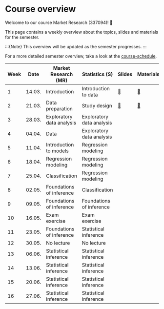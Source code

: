 # Course overview

Welcome to our course Market Research (337094)! 👋  

This page contains a weekly overview about the topics, slides and materials for the semester.

:::{Note}
This overview will be updated as the semester progresses.
:::


For a more detailed semester overview, take a look at the [course-schedule](../files/course-schedule.md). 

|	Week	|	Date	|	Market Research (MR)	|	Statistics (S)	|	Slides	|	Materials	|
|	---	|	---	|	---	|	---	|	---	|	---	|
|	1	|	14.03.	|	Introduction	|	Introduction to data	|	[📑](https://drive.google.com/file/d/1SF30Q4B-i8UhiK_xW7okgKDbtii8lw2j/view?usp=sharing)	|	[📁](../weeks/week1.md)	|
|	2	|	21.03.	|	Data preparation	|	Study design	|	[📑](https://drive.google.com/file/d/1-3uVavxMAvDNMnRiN7sXsZRTReRNsZpj/view?usp=sharing)	|	[📁](../weeks/week2.md)	|
|	3	|	28.03.	|	Exploratory data analysis	|	Exploratory data analysis	|		|		|
|	4	|	04.04.	|	Data	|	Exploratory data analysis	|		|		|
|	5	|	11.04.	|	Introduction to models	|	Regression modeling	|		|		|
|	6	|	18.04.	|	Regression modeling	|	Regression modeling	|		|		|
|	7	|	25.04.	|	Classification	|	Regression modeling	|		|		|
|	8	|	02.05.	|	Foundations of inference	|	Classification	|		|		|
|	9	|	09.05.	|	Foundations of inference	|	Foundations of inference	|		|		|
|	10	|	16.05.	|	Exam exercise	|	Exam exercise	|		|		|
|	11	|	23.05.	|	Foundations of inference	|	Statistical inference	|		|		|
|	12	|	30.05.	|	No lecture	|	No lecture	|		|		|
|	13	|	06.06.	|	Statistical inference	|	Statistical inference	|		|		|
|	14	|	13.06.	|	Statistical inference	|	Statistical inference	|		|		|
|	15	|	20.06.	|	Statistical inference	|	Statistical inference	|		|		|
|	16	|	27.06.	|	Statistical inference	|	Statistical inference	|		|		|
